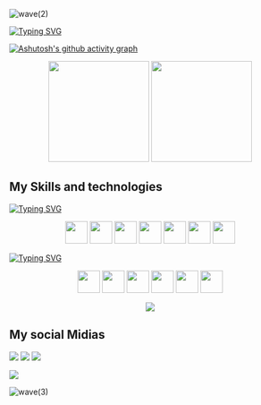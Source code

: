 ![wave(2)](https://user-images.githubusercontent.com/111823489/221068685-4fbb5972-726f-4a6e-b22e-731a74c9064f.svg)

<a href="https://git.io/typing-svg"><img src="https://readme-typing-svg.herokuapp.com?font=Assistant&size=32&duration=4500&pause=1000&color=0CF7A9&center=true&vCenter=true&width=1000&height=100&lines=Hello%2C+my+name+is+Luiz+Lobo+%3A);I+am+a+Software+Wizard;Be+welcome+to+my+Github+" alt="Typing SVG" /></a>

[![Ashutosh's github activity graph](https://github-readme-activity-graph.cyclic.app/graph?username=Lui-lobo&bg_color=e6fffe&color=7d019c&line=0bdd59&point=ffffff&area=true&hide_border=true&count_private=true)](https://github.com/ashutosh00710/github-readme-activity-graph)

<div align=center>
     <img height="180em" src="https://github-readme-stats.vercel.app/api?username=Lui-lobo&count_private=true&show_icons=true&theme=dracula&bg_color=0d1117" style="width="100%" ">
     <img height="180em" src="https://github-readme-stats.vercel.app/api/top-langs/?username=Lui-lobo&layout=compact&count_private=true&show_icons=true&theme=dracula&bg_color=0d1117" style="width="100%" ">
</div>

<h2>My Skills and technologies</h2>

<a href="https://git.io/typing-svg"><img src="https://readme-typing-svg.herokuapp.com?font=Assistant&size=32&pause=2000&color=0CF7A9&center=true&vCenter=true&width=1000&height=35&lines=Front-End" alt="Typing SVG" /></a>

<div align=center>     
     <img width="40px" src="https://cdn.jsdelivr.net/gh/devicons/devicon/icons/angularjs/angularjs-plain.svg" />
     <img width="40px" src="https://cdn.jsdelivr.net/gh/devicons/devicon/icons/react/react-original.svg" />
     <img width="40px" src="https://cdn.jsdelivr.net/gh/devicons/devicon/icons/html5/html5-original.svg" />   
     <img width="40px" src="https://cdn.jsdelivr.net/gh/devicons/devicon/icons/css3/css3-original.svg" />
     <img width="40px" src="https://cdn.jsdelivr.net/gh/devicons/devicon/icons/javascript/javascript-original.svg" />
     <img width="40px" src="https://cdn.jsdelivr.net/gh/devicons/devicon/icons/typescript/typescript-original.svg" />
     <img width="40px" src="https://cdn.jsdelivr.net/gh/devicons/devicon/icons/bootstrap/bootstrap-original.svg" />
</div>

<a href="https://git.io/typing-svg"><img src="https://readme-typing-svg.herokuapp.com?font=Assistant&size=32&pause=2000&color=0CF7A9&center=true&vCenter=true&width=1000&height=35&lines=Back-End" alt="Typing SVG" /></a>

<div align=center>  
       <img width="40px" src="https://cdn.jsdelivr.net/gh/devicons/devicon/icons/python/python-plain.svg" />
       <img width="40px" src="https://cdn.jsdelivr.net/gh/devicons/devicon/icons/nodejs/nodejs-original-wordmark.svg" />
       <img width="40px" src="https://cdn.jsdelivr.net/gh/devicons/devicon/icons/express/express-original-wordmark.svg" />
       <img width="40px" src="https://cdn.jsdelivr.net/gh/devicons/devicon/icons/csharp/csharp-original.svg" />
       <img width="40px" src="https://cdn.jsdelivr.net/gh/devicons/devicon/icons/adonisjs/adonisjs-original.svg" />
       <img width="40px" src="https://cdn.jsdelivr.net/gh/devicons/devicon/icons/mysql/mysql-original-wordmark.svg" />
</div>


<p align="center"><img src="https://github-profile-trophy.vercel.app/?username=Lui-lobo&theme=dracula&column=3&margin-w=15&margin-h=20&no-bg=true"/></p>

<h2>My social Midias</h2>

<div>
     <a><img src="https://img.shields.io/badge/Gmail-D14836?style=for-the-badge&logo=gmail&logoColor=white"></a>
     <a><img src="https://img.shields.io/badge/GitHub-100000?style=for-the-badge&logo=github&logoColor=white"></a>
     <a><img src="https://img.shields.io/badge/LinkedIn-0077B5?style=for-the-badge&logo=linkedin&logoColor=white"></a>
</div>

![](https://komarev.com/ghpvc/?username=Lui-lobo&style=for-the-badge)


![wave(3)](https://user-images.githubusercontent.com/111823489/221185527-690832e8-67cc-4968-a3a1-0549fb635396.svg)




